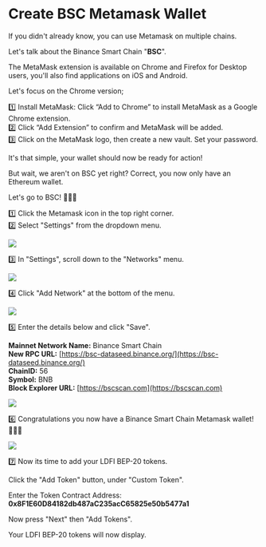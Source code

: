 # Create BSC Metamask Wallet

If you didn't already know, you can use Metamask on multiple chains.

Let's talk about the Binance Smart Chain "**BSC**".

The MetaMask extension is available on Chrome and Firefox for Desktop users, you'll also find applications on iOS and Android.   
  
Let's focus on the Chrome version;

1️⃣ Install MetaMask: Click “Add to Chrome” to install MetaMask as a Google Chrome extension.  
2️⃣ Click “Add Extension” to confirm and MetaMask will be added.  
3️⃣ Click on the MetaMask logo, then create a new vault. Set your password.

It's that simple, your wallet should now be ready for action!  
  
But wait, we aren't on BSC yet right? Correct, you now only have an Ethereum wallet.  
  
Let's go to BSC! 🚀🚀🚀  
  
1️⃣ Click the Metamask icon in the top right corner.  
2️⃣ Select "Settings" from the dropdown menu.

![](../.gitbook/assets/image%20%2820%29.png)

3️⃣ In "Settings", scroll down to the "Networks" menu.

![](../.gitbook/assets/image%20%281%29.png)

4️⃣ Click "Add Network" at the bottom of the menu.

![](../.gitbook/assets/image.png)

5️⃣ Enter the details below and click "Save".  
  
**Mainnet Network Name:** Binance Smart Chain   
**New RPC URL:** [https://bsc-dataseed.binance.org/](https://bsc-dataseed.binance.org/)  
**ChainID:** 56   
**Symbol:** BNB   
**Block Explorer URL:** [https://bscscan.com](https://bscscan.com)

![](../.gitbook/assets/image%20%2810%29.png)



6️⃣ Congratulations you now have a Binance Smart Chain Metamask wallet! 🚀🚀🚀

![](../.gitbook/assets/image%20%2811%29.png)

7️⃣ Now its time to add your LDFI BEP-20 tokens.  
  
Click the "Add Token" button, under "Custom Token".

Enter the Token Contract Address:  **0x8F1E60D84182db487aC235acC65825e50b5477a1**  
  
Now press "Next" then "Add Tokens".  
  
Your LDFI BEP-20 tokens will now display.

